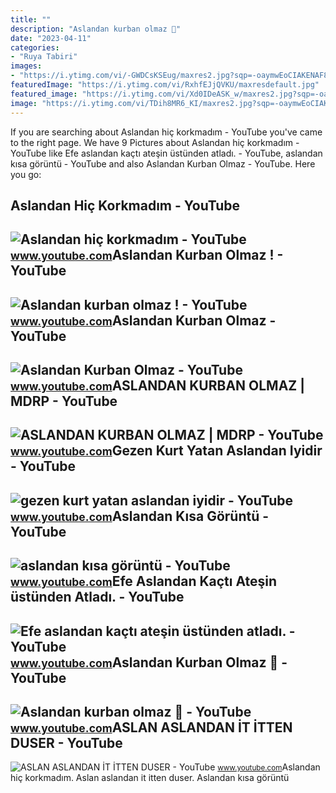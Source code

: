 ```yaml
---
title: ""
description: "Aslandan kurban olmaz 🦁"
date: "2023-04-11"
categories:
- "Ruya Tabiri"
images:
- "https://i.ytimg.com/vi/-GWDCsKSEug/maxres2.jpg?sqp=-oaymwEoCIAKENAF8quKqQMcGADwAQH4AZQDgALQBYoCDAgAEAEYVCBeKGUwDw==&amp;rs=AOn4CLCRCNGRzFW006g6bnH8zzMP3LwAgg"
featuredImage: "https://i.ytimg.com/vi/RxhfEJjQVKU/maxresdefault.jpg"
featured_image: "https://i.ytimg.com/vi/Xd0IDeASK_w/maxres2.jpg?sqp=-oaymwEoCIAKENAF8quKqQMcGADwAQH4AZQDgALQBYoCDAgAEAEYciBEKDkwDw==&amp;rs=AOn4CLCLnDolUecZXe5WitVHyTk0waQX4g"
image: "https://i.ytimg.com/vi/TDih8MR6_KI/maxres2.jpg?sqp=-oaymwEoCIAKENAF8quKqQMcGADwAQH4AbYIgAKAD4oCDAgAEAEYciBfKEUwDw==&amp;rs=AOn4CLDpHkbcH882Kk6usuUQKWbCeZ-72g"
---
```


If you are searching about Aslandan hiç korkmadım - YouTube you've came to the right page. We have 9 Pictures about Aslandan hiç korkmadım - YouTube like Efe aslandan kaçtı ateşin üstünden atladı. - YouTube, aslandan kısa görüntü - YouTube and also Aslandan Kurban Olmaz - YouTube. Here you go:

Aslandan Hiç Korkmadım - YouTube
--------------------------------

 ![Aslandan hiç korkmadım - YouTube](https://i.ytimg.com/vi/-GWDCsKSEug/maxres2.jpg?sqp=-oaymwEoCIAKENAF8quKqQMcGADwAQH4AZQDgALQBYoCDAgAEAEYVCBeKGUwDw==&rs=AOn4CLCRCNGRzFW006g6bnH8zzMP3LwAgg) <small>www.youtube.com</small>Aslandan Kurban Olmaz ! - YouTube
---------------------------------

 ![Aslandan kurban olmaz ! - YouTube](https://i.ytimg.com/vi/l_v7pgjqx9U/maxresdefault.jpg?sqp=-oaymwEoCIAKENAF8quKqQMcGADwAQH4AYwCgALgA4oCDAgAEAEYZSBkKFQwDw==&rs=AOn4CLD9D4r_9SHCKm3iLNB2XrQcMqYO_g) <small>www.youtube.com</small>Aslandan Kurban Olmaz - YouTube
-------------------------------

 ![Aslandan Kurban Olmaz - YouTube](https://i.ytimg.com/vi/RxhfEJjQVKU/maxresdefault.jpg) <small>www.youtube.com</small>ASLANDAN KURBAN OLMAZ | MDRP - YouTube
--------------------------------------

 ![ASLANDAN KURBAN OLMAZ | MDRP - YouTube](https://i.ytimg.com/vi/7G7kJKlxIDE/maxresdefault.jpg?sqp=-oaymwEmCIAKENAF8quKqQMa8AEB-AH-CYAC0AWKAgwIABABGBcgOyh_MA8=&rs=AOn4CLCpVgQEh0oO1MbBRSYU9NtNlbyZZg) <small>www.youtube.com</small>Gezen Kurt Yatan Aslandan Iyidir - YouTube
------------------------------------------

 ![gezen kurt yatan aslandan iyidir - YouTube](https://i.ytimg.com/vi/oa2WvTSnhvU/maxresdefault.jpg) <small>www.youtube.com</small>Aslandan Kısa Görüntü - YouTube
-------------------------------

 ![aslandan kısa görüntü - YouTube](https://i.ytimg.com/vi/qjreoVFWrAM/maxres2.jpg?sqp=-oaymwEoCIAKENAF8quKqQMcGADwAQH4AY4CgALgA4oCDAgAEAEYZSBRKE4wDw==&rs=AOn4CLCnSjFtPx5-ztRY380ZGaC2PHYm8g) <small>www.youtube.com</small>Efe Aslandan Kaçtı Ateşin üstünden Atladı. - YouTube
----------------------------------------------------

 ![Efe aslandan kaçtı ateşin üstünden atladı. - YouTube](https://i.ytimg.com/vi/2Bp1QDPzBmg/maxresdefault.jpg) <small>www.youtube.com</small>Aslandan Kurban Olmaz 🦁 - YouTube
---------------------------------

 ![Aslandan kurban olmaz 🦁 - YouTube](https://i.ytimg.com/vi/TDih8MR6_KI/maxres2.jpg?sqp=-oaymwEoCIAKENAF8quKqQMcGADwAQH4AbYIgAKAD4oCDAgAEAEYciBfKEUwDw==&rs=AOn4CLDpHkbcH882Kk6usuUQKWbCeZ-72g) <small>www.youtube.com</small>ASLAN ASLANDAN İT İTTEN DUSER - YouTube
---------------------------------------

 ![ASLAN ASLANDAN İT İTTEN DUSER - YouTube](https://i.ytimg.com/vi/Xd0IDeASK_w/maxres2.jpg?sqp=-oaymwEoCIAKENAF8quKqQMcGADwAQH4AZQDgALQBYoCDAgAEAEYciBEKDkwDw==&rs=AOn4CLCLnDolUecZXe5WitVHyTk0waQX4g) <small>www.youtube.com</small>Aslandan hiç korkmadım. Aslan aslandan i̇t i̇tten duser. Aslandan kısa görüntü
